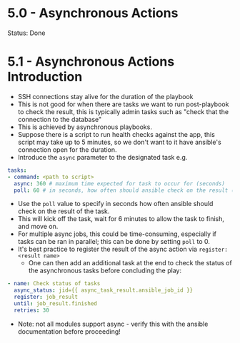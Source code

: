 # 5.0 - Asynchronous Actions

Status: Done

# 5.1 - Asynchronous Actions Introduction

- SSH connections stay alive for the duration of the playbook
- This is not good for when there are tasks we want to run post-playbook to check the result, this is typically admin tasks such as "check that the connection to the database"
- This is achieved by asynchronous playbooks.
- Suppose there is a script to run health checks against the app, this script may take up to 5 minutes, so we don't want to it have ansible's connection open for the duration.
- Introduce the `async` parameter to the designated task e.g.

```yaml
tasks:
- command: <path to script>
  async: 360 # maximum time expected for task to occur for (seconds)
  poll: 60 # in seconds, how often should ansible check on the result (10s = default)
```

- Use the `poll` value to specify in seconds how often ansible should check on the result of the task.
- This will kick off the task, wait for 6 minutes to allow the task to finish, and move on.
- For multiple async jobs, this could be time-consuming, especially if tasks can be ran in parallel; this can be done by setting `poll` to 0.
- It's best practice to register the result of the async action via `register: <result name>`
    - One can then add an additional task at the end to check the status of the asynchronous tasks before concluding the play:

```yaml
- name: Check status of tasks
  async_status: jid={{ async_task_result.ansible_job_id }}
  register: job_result
  until: job_result.finished
  retries: 30
```

- Note: not all modules support async - verify this with the ansible documentation before proceeding!